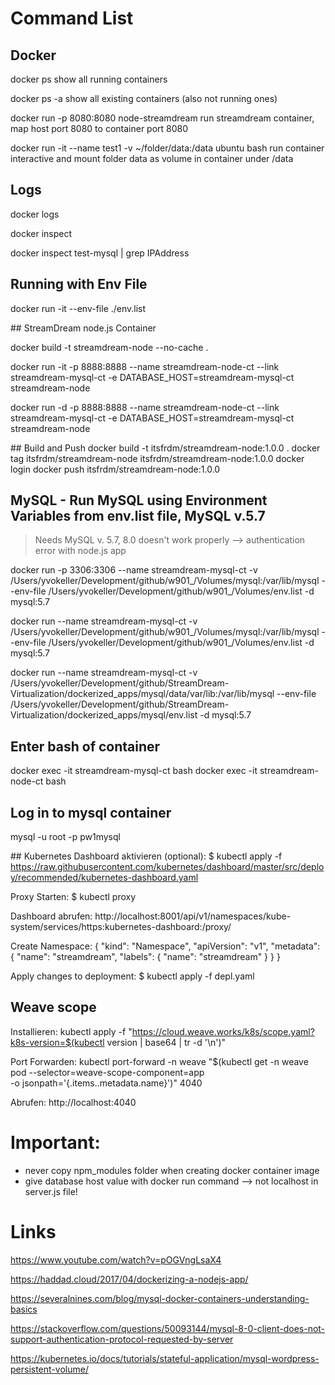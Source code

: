 # Command List

## Docker

docker ps                                                               show all running containers

docker ps -a                                                            show all existing containers (also not running ones)

docker run -p 8080:8080 node-streamdream                                run streamdream container, map host port 8080 to container port 8080

docker run -it --name test1 -v ~/folder/data:/data ubuntu bash          run container interactive and mount folder data as volume in container under /data

## Logs

docker logs <container-id>

docker inspect <container-id>

docker inspect test-mysql | grep IPAddress

## Running with Env File

docker run -it --env-file ./env.list

## StreamDream node.js Container

docker build -t streamdream-node --no-cache .

docker run -it -p 8888:8888 --name streamdream-node-ct --link streamdream-mysql-ct -e DATABASE_HOST=streamdream-mysql-ct streamdream-node

docker run -d -p 8888:8888 --name streamdream-node-ct --link streamdream-mysql-ct -e DATABASE_HOST=streamdream-mysql-ct streamdream-node

## Build and Push
docker build -t itsfrdm/streamdream-node:1.0.0 .
docker tag itsfrdm/streamdream-node itsfrdm/streamdream-node:1.0.0
docker login
docker push itsfrdm/streamdream-node:1.0.0

## MySQL - Run MySQL using Environment Variables from env.list file, MySQL v.5.7

> Needs MySQL v. 5.7, 8.0 doesn't work properly --> authentication error with node.js app

docker run -p 3306:3306 --name streamdream-mysql-ct -v /Users/yvokeller/Development/github/w901_/Volumes/mysql:/var/lib/mysql --env-file /Users/yvokeller/Development/github/w901_/Volumes/env.list -d mysql:5.7

docker run --name streamdream-mysql-ct -v /Users/yvokeller/Development/github/w901_/Volumes/mysql:/var/lib/mysql --env-file /Users/yvokeller/Development/github/w901_/Volumes/env.list -d mysql:5.7

docker run --name streamdream-mysql-ct -v /Users/yvokeller/Development/github/StreamDream-Virtualization/dockerized_apps/mysql/data/var/lib:/var/lib/mysql --env-file /Users/yvokeller/Development/github/StreamDream-Virtualization/dockerized_apps/mysql/env.list -d mysql:5.7

## Enter bash of container

docker exec -it streamdream-mysql-ct bash
docker exec -it streamdream-node-ct bash

## Log in to mysql container

mysql -u root -p
pw1mysql

## Kubernetes
Dashboard aktivieren (optional):
$ kubectl apply -f https://raw.githubusercontent.com/kubernetes/dashboard/master/src/deploy/recommended/kubernetes-dashboard.yaml

Proxy Starten:
$ kubectl proxy

Dashboard abrufen:
http://localhost:8001/api/v1/namespaces/kube-system/services/https:kubernetes-dashboard:/proxy/

Create Namespace:
{
  "kind": "Namespace",
  "apiVersion": "v1",
  "metadata": {
    "name": "streamdream",
    "labels": {
      "name": "streamdream"
    }
  }
}

Apply changes to deployment:
$ kubectl apply -f depl.yaml

## Weave scope
Installieren:
kubectl apply -f "https://cloud.weave.works/k8s/scope.yaml?k8s-version=$(kubectl version | base64 | tr -d '\n')"

Port Forwarden:
kubectl port-forward -n weave "$(kubectl get -n weave pod --selector=weave-scope-component=app \
-o jsonpath='{.items..metadata.name}')" 4040

Abrufen:
http://localhost:4040

# Important:

- never copy npm_modules folder when creating docker container image
- give database host value with docker run command --> not localhost in server.js file!

# Links

https://www.youtube.com/watch?v=pOGVngLsaX4

https://haddad.cloud/2017/04/dockerizing-a-nodejs-app/

https://severalnines.com/blog/mysql-docker-containers-understanding-basics

https://stackoverflow.com/questions/50093144/mysql-8-0-client-does-not-support-authentication-protocol-requested-by-server

https://kubernetes.io/docs/tutorials/stateful-application/mysql-wordpress-persistent-volume/
